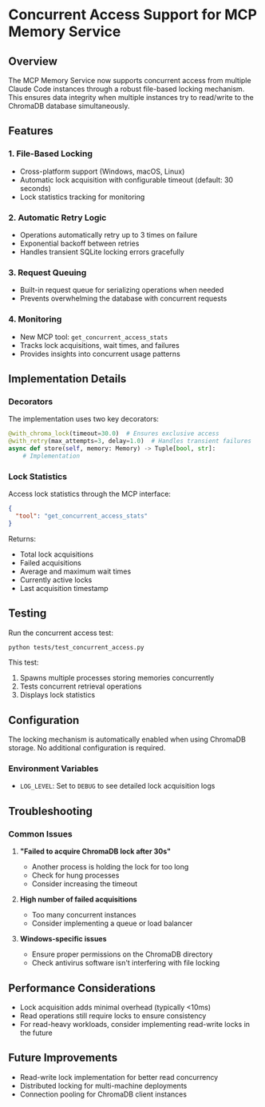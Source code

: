 # Concurrent Access Support for MCP Memory Service

## Overview

The MCP Memory Service now supports concurrent access from multiple Claude Code instances through a robust file-based locking mechanism. This ensures data integrity when multiple instances try to read/write to the ChromaDB database simultaneously.

## Features

### 1. File-Based Locking
- Cross-platform support (Windows, macOS, Linux)
- Automatic lock acquisition with configurable timeout (default: 30 seconds)
- Lock statistics tracking for monitoring

### 2. Automatic Retry Logic
- Operations automatically retry up to 3 times on failure
- Exponential backoff between retries
- Handles transient SQLite locking errors gracefully

### 3. Request Queuing
- Built-in request queue for serializing operations when needed
- Prevents overwhelming the database with concurrent requests

### 4. Monitoring
- New MCP tool: `get_concurrent_access_stats`
- Tracks lock acquisitions, wait times, and failures
- Provides insights into concurrent usage patterns

## Implementation Details

### Decorators

The implementation uses two key decorators:

```python
@with_chroma_lock(timeout=30.0)  # Ensures exclusive access
@with_retry(max_attempts=3, delay=1.0)  # Handles transient failures
async def store(self, memory: Memory) -> Tuple[bool, str]:
    # Implementation
```

### Lock Statistics

Access lock statistics through the MCP interface:
```json
{
  "tool": "get_concurrent_access_stats"
}
```

Returns:
- Total lock acquisitions
- Failed acquisitions
- Average and maximum wait times
- Currently active locks
- Last acquisition timestamp

## Testing

Run the concurrent access test:
```bash
python tests/test_concurrent_access.py
```

This test:
1. Spawns multiple processes storing memories concurrently
2. Tests concurrent retrieval operations
3. Displays lock statistics

## Configuration

The locking mechanism is automatically enabled when using ChromaDB storage. No additional configuration is required.

### Environment Variables

- `LOG_LEVEL`: Set to `DEBUG` to see detailed lock acquisition logs

## Troubleshooting

### Common Issues

1. **"Failed to acquire ChromaDB lock after 30s"**
   - Another process is holding the lock for too long
   - Check for hung processes
   - Consider increasing the timeout

2. **High number of failed acquisitions**
   - Too many concurrent instances
   - Consider implementing a queue or load balancer

3. **Windows-specific issues**
   - Ensure proper permissions on the ChromaDB directory
   - Check antivirus software isn't interfering with file locking

## Performance Considerations

- Lock acquisition adds minimal overhead (typically <10ms)
- Read operations still require locks to ensure consistency
- For read-heavy workloads, consider implementing read-write locks in the future

## Future Improvements

- Read-write lock implementation for better read concurrency
- Distributed locking for multi-machine deployments
- Connection pooling for ChromaDB client instances